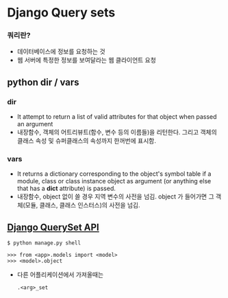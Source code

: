 # Django Query sets

### 쿼리란?

- 데이터베이스에 정보를 요청하는 것
- 웹 서버에 특정한 정보를 보여달라는 웹 클라이언트 요청

## python dir / vars

### dir

- It attempt to return a list of valid attributes for that object when passed an argument
- 내장함수, 객체의 어트리뷰트(함수, 변수 등의 이름들)을 리턴한다. 그리고 객체의 클래스 속성 및 슈퍼클래스의 속성까지 한꺼번에 표시함.

### vars

- It returns a dictionary corresponding to the object's symbol table if a module, class or class instance object as argument (or anything else that has a **dict** attribute) is passed.
- 내장함수, object 없이 쓸 경우 지역 변수의 사전을 넘김. object 가 들어가면 그 객체(모듈, 클래스, 클래스 인스터스)의 사전을 넘김.

## [Django QuerySet API](https://docs.djangoproject.com/en/3.1/ref/models/querysets/)

```
$ python manage.py shell
```

```
>>> from <app>.models import <model>
>>> <model>.object
```

- 다른 어플리케이션에서 가져올때는
  ```
  .<arg>_set
  ```
